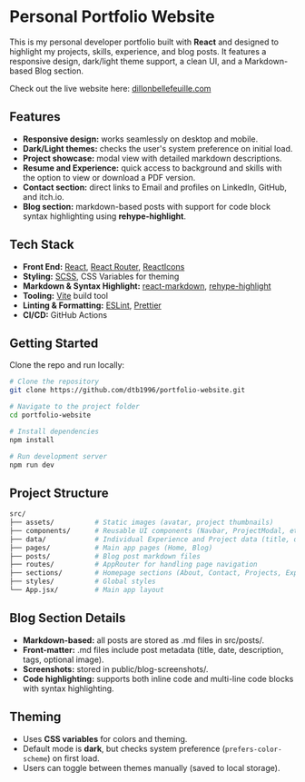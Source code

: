 # Personal Portfolio Website

This is my personal developer portfolio built with **React** and designed to highlight my projects, skills, experience, and blog posts. It features a responsive design, dark/light theme support, a clean UI, and a Markdown-based Blog section.

Check out the live website here: [dillonbellefeuille.com](https://dillonbellefeuille.com)

## Features

- **Responsive design:** works seamlessly on desktop and mobile.
- **Dark/Light themes:** checks the user's system preference on initial load.
- **Project showcase:** modal view with detailed markdown descriptions.
- **Resume and Experience:** quick access to background and skills with the option to view or download a PDF version.
- **Contact section:** direct links to Email and profiles on LinkedIn, GitHub, and itch.io.
- **Blog section:** markdown-based posts with support for code block syntax highlighting using **rehype-highlight**.

## Tech Stack

- **Front End:** [React](https://react.dev/), [React Router](https://reactrouter.com/), [ReactIcons](https://github.com/react-icons/react-icons)
- **Styling:** [SCSS](https://sass-lang.com/), CSS Variables for theming
- **Markdown & Syntax Highlight:** [react-markdown](https://github.com/remarkjs/react-markdown), [rehype-highlight](https://github.com/rehypejs/rehype-highlight)
- **Tooling:** [Vite](https://vite.dev/) build tool
- **Linting & Formatting:** [ESLint](https://eslint.org/), [Prettier](https://prettier.io/)
- **CI/CD:** GitHub Actions

## Getting Started

Clone the repo and run locally:

```bash
# Clone the repository
git clone https://github.com/dtb1996/portfolio-website.git

# Navigate to the project folder
cd portfolio-website

# Install dependencies
npm install

# Run development server
npm run dev
```

## Project Structure

```bash
src/
├── assets/          # Static images (avatar, project thumbnails)
├── components/      # Reusable UI components (Navbar, ProjectModal, etc.)
├── data/            # Individual Experience and Project data (title, details, markdown, etc.)
├── pages/           # Main app pages (Home, Blog)
├── posts/           # Blog post markdown files
├── routes/          # AppRouter for handling page navigation
├── sections/        # Homepage sections (About, Contact, Projects, Experience)
├── styles/          # Global styles
└── App.jsx/         # Main app layout
```

## Blog Section Details

- **Markdown-based:** all posts are stored as .md files in src/posts/.
- **Front-matter:** .md files include post metadata (title, date, description, tags, optional image).
- **Screenshots:** stored in public/blog-screenshots/.
- **Code highlighting:** supports both inline code and multi-line code blocks with syntax highlighting.

## Theming

- Uses **CSS variables** for colors and theming.
- Default mode is **dark**, but checks system preference (`prefers-color-scheme`) on first load.
- Users can toggle between themes manually (saved to local storage).
